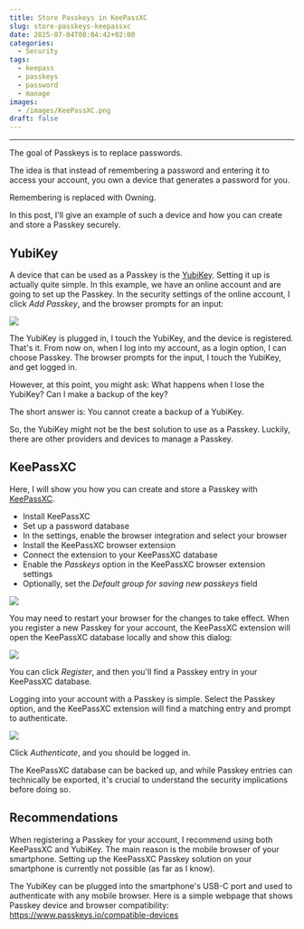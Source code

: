 ```yaml
---
title: Store Passkeys in KeePassXC
slug: store-passkeys-keepassxc
date: 2025-07-04T08:04:42+02:00
categories:
  - Security
tags:
  - keepass
  - passkeys
  - password
  - manage
images:
  - /images/KeePassXC.png
draft: false
---
```

---
The goal of Passkeys is to replace passwords.

The idea is that instead of remembering a password and entering it to access your account, you own a device that generates a password for you.

Remembering is replaced with Owning.

In this post, I'll give an example of such a device and how you can create and store a Passkey securely.

<!--more-->

## YubiKey

A device that can be used as a Passkey is the [YubiKey](https://en.wikipedia.org/wiki/YubiKey). Setting it up is actually quite simple. In this example, we have an online account and are going to set up the Passkey. In the security settings of the online account, I click *Add Passkey*, and the browser prompts for an input:

![](/images/browser%20prompt%20passkey.png)

The YubiKey is plugged in, I touch the YubiKey, and the device is registered. That's it. From now on, when I log into my account, as a login option, I can choose Passkey. The browser prompts for the input, I touch the YubiKey, and get logged in.

However, at this point, you might ask: What happens when I lose the YubiKey? Can I make a backup of the key?

The short answer is: You cannot create a backup of a YubiKey.

So, the YubiKey might not be the best solution to use as a Passkey. Luckily, there are other providers and devices to manage a Passkey.

## KeePassXC

Here, I will show you how you can create and store a Passkey with [KeePassXC](https://keepassxc.org/).

* Install KeePassXC
* Set up a password database
* In the settings, enable the browser integration and select your browser
* Install the KeePassXC browser extension
* Connect the extension to your KeePassXC database
* Enable the *Passkeys* option in the KeePassXC browser extension settings
* Optionally, set the *Default group for saving new passkeys* field

![](/images/KeePassXC%20Browser%20Extension%20Passkeys.png)

You may need to restart your browser for the changes to take effect. When you register a new Passkey for your account, the KeePassXC extension will open the KeePassXC database locally and show this dialog:

![](/images/KeePassXC%20Passkey%20Register.png)

You can click *Register*, and then you'll find a Passkey entry in your KeePassXC database.

Logging into your account with a Passkey is simple. Select the Passkey option, and the KeePassXC extension will find a matching entry and prompt to authenticate.

![](/images/KeePassXC%20Authentication.png)

Click *Authenticate*, and you should be logged in.

The KeePassXC database can be backed up, and while Passkey entries can technically be exported, it's crucial to understand the security implications before doing so.

## Recommendations

When registering a Passkey for your account, I recommend using both KeePassXC and YubiKey. The main reason is the mobile browser of your smartphone. Setting up the KeePassXC Passkey solution on your smartphone is currently not possible (as far as I know).

The YubiKey can be plugged into the smartphone's USB-C port and used to authenticate with any mobile browser. Here is a simple webpage that shows Passkey device and browser compatibility: <https://www.passkeys.io/compatible-devices>
